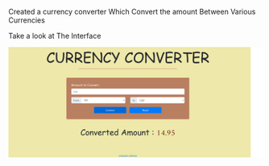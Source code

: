 Created a currency converter Which Convert the amount Between Various Currencies

Take a look at The Interface

<img src="https://github.com/janarthanan7205/CurrencyConverter/blob/main/CurrencyConverter.png">
